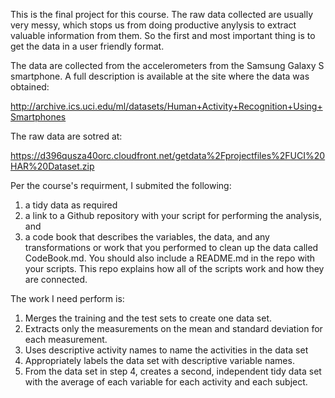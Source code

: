 This is the final project for this course. The raw data collected are usually very messy, which stops us from doing productive anylysis to extract valuable information from them. So the first and most important thing is to get the data in a user friendly format. 

The data are collected from the accelerometers from the Samsung Galaxy S smartphone. A full description is available at the site where the data was obtained:

http://archive.ics.uci.edu/ml/datasets/Human+Activity+Recognition+Using+Smartphones

The raw data are sotred at:

https://d396qusza40orc.cloudfront.net/getdata%2Fprojectfiles%2FUCI%20HAR%20Dataset.zip


Per the course's requirment, I submited the following:

1) a tidy data as required 
2) a link to a Github repository with your script for performing the analysis, and
3) a code book that describes the variables, the data, and any transformations or work that you performed to clean up the data called CodeBook.md. You should also include a README.md in the repo with your scripts. This repo explains how all of the scripts work and how they are connected.

The work I need perform is:
1. Merges the training and the test sets to create one data set.
2. Extracts only the measurements on the mean and standard deviation for each measurement.
3. Uses descriptive activity names to name the activities in the data set
4. Appropriately labels the data set with descriptive variable names.
5. From the data set in step 4, creates a second, independent tidy data set with the average of each variable for each activity and each subject.


